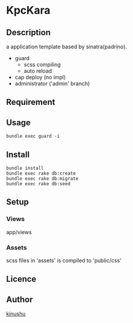 KpcKara
===

## Description

a application template based by sinatra(padrino).

+ guard
    * scss compiling
    * auto reload
+ cap deploy (no impl)
+ administrator ('admin' branch)

## Requirement

## Usage

```
bundle exec guard -i
```

## Install

```
bundle install
bundle exec rake db:create
bundle exec rake db:migrate
bundle exec rake db:seed
```

## Setup

### Views

app/views

### Assets

scss files in 'assets' is compiled to 'public/css'

## Licence

## Author

[kinushu](https://github.com/kinushu)